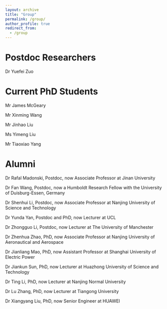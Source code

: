 ```yaml
---
layout: archive
title: "Group"
permalink: /group/
author_profile: true
redirect_from:
  - /group
---
```



Postdoc Researchers
===

Dr Yuefei Zuo

Current PhD Students
===

Mr James McGeary

Mr Xinming Wang

Mr Jinhao Liu

Ms Yimeng Liu

Mr Tiaoxiao Yang

Alumni
===

Dr Rafal Madonski, Postdoc, now Associate Professor at Jinan University

Dr Fan Wang, Postdoc, now a Humboldt Research Fellow with the University of Duisburg-Essen, Germany

Dr Shenhui Li, Postdoc, now Associate Professor at Nanjing University of Science and Technology

Dr Yunda Yan, Postdoc and PhD, now Lecturer at UCL

Dr Zhongguo Li, Postdoc, now Lecturer at The University of Manchester

Dr Zhenhua Zhao, PhD, now Associate Professor at Nanjing University of Aeronautical and Aerospace

Dr Jianliang Mao, PhD, now Assistant Professor at Shanghai University of Electric Power

Dr Jiankun Sun, PhD, now Lecturer at Huazhong University of Science and Technology

Dr Ting Li, PhD, now Lecturer at Nanjing Normal University

Dr Lu Zhang, PhD, now Lecturer at Tiangong University

Dr Xiangyang Liu, PhD, now Senior Engineer at HUAWEI

